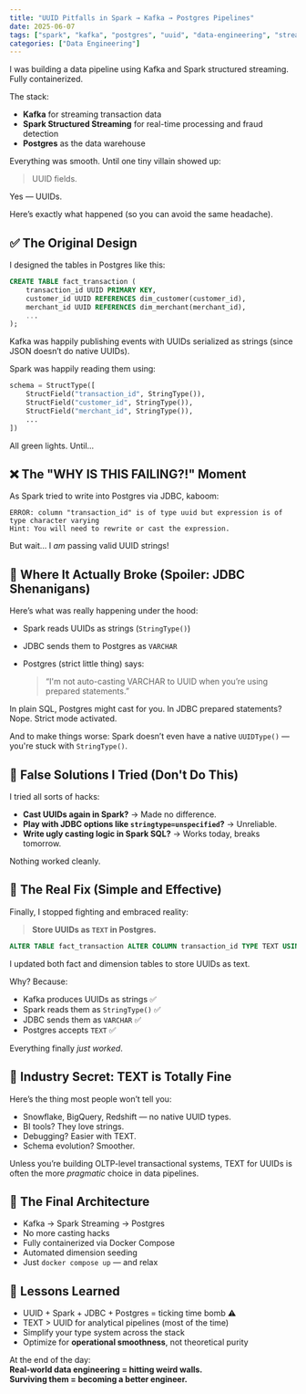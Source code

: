 ```yaml
---
title: "UUID Pitfalls in Spark → Kafka → Postgres Pipelines"
date: 2025-06-07
tags: ["spark", "kafka", "postgres", "uuid", "data-engineering", "streaming"]
categories: ["Data Engineering"]
---
```


I was building a data pipeline using Kafka and Spark structured streaming. Fully containerized. 

The stack:

- **Kafka** for streaming transaction data  
- **Spark Structured Streaming** for real-time processing and fraud detection  
- **Postgres** as the data warehouse

Everything was smooth. Until one tiny villain showed up:

> UUID fields.

Yes — UUIDs. 

Here’s exactly what happened (so you can avoid the same headache).


## ✅ The Original Design 
I designed the tables in Postgres like this:

```sql
CREATE TABLE fact_transaction (
    transaction_id UUID PRIMARY KEY,
    customer_id UUID REFERENCES dim_customer(customer_id),
    merchant_id UUID REFERENCES dim_merchant(merchant_id),
    ...
);
````

Kafka was happily publishing events with UUIDs serialized as strings (since JSON doesn’t do native UUIDs).

Spark was happily reading them using:

```python
schema = StructType([
    StructField("transaction_id", StringType()),
    StructField("customer_id", StringType()),
    StructField("merchant_id", StringType()),
    ...
])
```

All green lights. Until...



## ❌ The "WHY IS THIS FAILING?!" Moment

As Spark tried to write into Postgres via JDBC, kaboom:

```
ERROR: column "transaction_id" is of type uuid but expression is of type character varying
Hint: You will need to rewrite or cast the expression.
```

But wait… I *am* passing valid UUID strings!


## 🔬 Where It Actually Broke (Spoiler: JDBC Shenanigans)

Here’s what was really happening under the hood:

* Spark reads UUIDs as strings (`StringType()`)
* JDBC sends them to Postgres as `VARCHAR`
* Postgres (strict little thing) says:

  > “I'm not auto-casting VARCHAR to UUID when you’re using prepared statements.”

In plain SQL, Postgres might cast for you.
In JDBC prepared statements? Nope. Strict mode activated.

And to make things worse: Spark doesn’t even have a native `UUIDType()` — you're stuck with `StringType()`.


## 🚧 False Solutions I Tried (Don't Do This)

I tried all sorts of hacks:

* **Cast UUIDs again in Spark?** → Made no difference.
* **Play with JDBC options like `stringtype=unspecified`?** → Unreliable.
* **Write ugly casting logic in Spark SQL?** → Works today, breaks tomorrow.

Nothing worked cleanly.


## 🔨 The Real Fix (Simple and Effective)

Finally, I stopped fighting and embraced reality:

> **Store UUIDs as `TEXT` in Postgres.**

```sql
ALTER TABLE fact_transaction ALTER COLUMN transaction_id TYPE TEXT USING transaction_id::TEXT;
```

I updated both fact and dimension tables to store UUIDs as text.

Why? Because:

* Kafka produces UUIDs as strings ✅
* Spark reads them as `StringType()` ✅
* JDBC sends them as `VARCHAR` ✅
* Postgres accepts `TEXT` ✅

Everything finally *just worked*.


## 🧠 Industry Secret: TEXT is Totally Fine

Here’s the thing most people won’t tell you:

* Snowflake, BigQuery, Redshift — no native UUID types.
* BI tools? They love strings.
* Debugging? Easier with TEXT.
* Schema evolution? Smoother.

Unless you’re building OLTP-level transactional systems, TEXT for UUIDs is often the more *pragmatic* choice in data pipelines.


## 🔄 The Final Architecture 

* Kafka → Spark Streaming → Postgres
* No more casting hacks
* Fully containerized via Docker Compose
* Automated dimension seeding
* Just `docker compose up` — and relax


## 🚀 Lessons Learned

* UUID + Spark + JDBC + Postgres = ticking time bomb ⚠️
* TEXT > UUID for analytical pipelines (most of the time)
* Simplify your type system across the stack
* Optimize for **operational smoothness**, not theoretical purity


At the end of the day:  
**Real-world data engineering = hitting weird walls.**  
**Surviving them = becoming a better engineer.**

